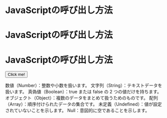 <!-- HTMLファイル内部呼び出し（非推奨） -->
<!DOCTYPE html>
<html lang="ja">
<head>
    <meta charset="UTF-8">
    <meta name="viewport" content="width=device-width, initial-scale=1.0">
    <title>JavaScriptの呼び出し方法</title>
    <script>
        alert('Hello, JavaScript!');
    </script>
</head>
<body>
    <h1>JavaScriptの呼び出し方法</h1>
</body>
</html>

<!-- 外部呼び出し（推奨） -->
 <!DOCTYPE html>
 <html lang="ja">
 <head>
    <meta charset="UTF-8">
    <meta name="viewport" content="width=device-width, initial-scale=1.0">
    <title>JavaScriptの呼び出し方法</title>
    <script src="script.js"></script>
 </head>
 <body>
    <h1>JavaScriptの呼び出し方法</h1>
 </body>
 </html>

 <!-- インラインスクリプトとして記述（非推奨） -->
<!DOCTYPE html>
<html lang="ja">
<head>
    <meta charset="UTF-8">
    <meta name="viewport" content="width=device-width, initial-scale=1.0">
    <title>JavaScriptの呼び出し方法</title>
</head>
<body>
    <h1>JavaScriptの呼び出し方法</h1>
    <button onclick="alert('Hello, JavaScript!!!')">Click me!</button>
</body>
</html>

<!-- データ型 -->

数値（Number）：整数や小数を扱います。
文字列（String）：テキストデータを扱います。
真偽値（Boolean）：true または false の 2 つの値だけを持ちます。
オブジェクト（Object）：複数のデータをまとめて扱うためのものです。
配列（Array）：順序付けられたデータの集合です。
未定義（Undefined）：値が設定されていないことを示します。
Null：意図的に空であることを示します。

